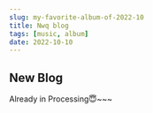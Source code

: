 ```yaml
---
slug: my-favorite-album-of-2022-10
title: Nwq blog
tags: [music, album]
date: 2022-10-10
---
```

## New Blog
Already in Processing😇~~~
